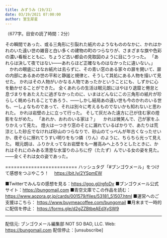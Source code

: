 ```yaml
---
title: みずうみ（19/31）
date: 03/19/2021 07:00:00
author: 室生犀星
---
```


（677字。目安の読了時間：2分）

その瞬間であった、或る三角形に引裂れた紙片のようなもののなかに、かれはかれのいた遠い世の雑音と白い多くの建物の町のつらなりが、さまざまな旗や色彩の濃い看板とともに、ちょうど古い都会の見取図のように目にうつった。
「あれらは決して夜ではない――あれらほど正確なものはなかったに違いない。」
　かれの眼底にはなお紙片は去らずに、その青い窓のある家々の扉を開いて、扉の内部にあるあの世の平和と静謐と規律と、そうして其処にある人物を描いて見せた。
かれはその人物がいかなる人物であったかということにも、しずかに心を動かせることができた。
全くあれらの生活は眠元朗にはやはり退窟と倦怠と息づまりをあたえたに過ぎなかったのに、いまはどんなにこの三角形の紙片が珍らしく眺められることであろう、――しかし結局あの遠い世も今のかれのいる世も、一しょなものであって、それは別々に考えるものでないかも知れないと思われた。
かれは岩壁の上に立って行った。
そして灰だみた遠方に己が住む家の燈影をながめた。
「あれか、おれのいる家は？」
　かれは微笑んで、己が家をふりかえって見た。
燈火は一つきり窓のそとに漏れているばかりで、あたりは荒涼とした砂丘でなければ砂山のつらなりで、砂山のてっぺんが年古くなったせいか、夜ぞらに擦れてうすい明りをもつ燐（りん）のように、ちらちら光って見えた。
眠元朗は、ふりかえってなお岩壁をも一層高みへ上ろうとしたときに、かれはそれにのみある清澄な水溜りのふちに佇（たたず）んでいる女の姿を見た。
――全くそれは女の姿であった。

=========================
ハッシュタグ「#ブンゴウメール」をつけて感想をつぶやこう！　
https://bit.ly/2YSpmEW

■Twitterでみんなの感想を見る：https://goo.gl/rgfoDv
■ブンゴウメール公式サイト：https://bungomail.com
■青空文庫でこの作品を読む：https://www.aozora.gr.jp/cards/001579/files/53181_51507.html
■運営へのご支援はこちら： https://www.buymeacoffee.com/bungomail
■月末まで一時的に配信を停止： https://forms.gle/d2gZZBtbeAEdXySW9

-------
配信元: ブンゴウメール編集部
NOT SO BAD, LLC.
Web: https://bungomail.com
配信停止：[unsubscribe]

